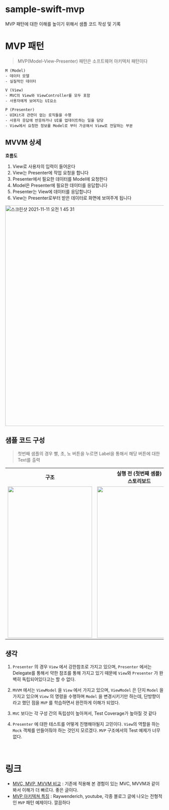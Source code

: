 # sample-swift-mvp
MVP 패턴에 대한 이해를 높이기 위해서 샘플 코드 작성 및 기록

# MVP 패턴

>  MVP(Model-View-Presenter) 패턴은 소프트웨어 아키텍처 패턴이다

```
M (Model)
- 데이터 모델
- 실질적인 데이터

V (View)
- MVC의 View와 ViewController를 모두 포함
- 사용자에게 보여지는 UI요소

P (Presenter)
- UIKit과 관련이 없는 로직들을 수행
- 사용자 응답에 반응하거나 UI를 업데이트하는 일을 담당
- View에서 요청한 정보를 Model로 부터 가공해서 View로 전달하는 부분
```



## MVVM 상세

**흐름도**

1. View로 사용자의 입력이 들어온다
2. View는 Presenter에 작업 요청을 합니다
3. Presenter에서 필요한 데이터를 Model에 요청한다
4. Model은 Presenter에 필요한 데이터를 응답합니다
5. Presenter는 View에 데이터를 응답합니다
6. View는 Presenter로부터 받은 데이터로 화면에 보여주게 됩니다

<img width="700" alt="스크린샷 2021-11-11 오전 1 45 31" src="https://user-images.githubusercontent.com/64566207/141156946-6c8baa8e-43d5-443f-ae4b-7e6357554c03.png">

<br>

## 샘플 코드 구성

> 첫번째 샘플의 경우 빨, 초, 노 버튼을 누르면 Label을 통해서 해당 버튼에 대한 Text를 출력

<table style="width:100%">
  <tr>
	<th>구조</th> 
    <th>실행 전 (첫번째 셈플)<br>스토리보드</th>
    <th>실행 후 (첫번째 셈플)</th> 
  </tr>
  <tr>
  	<td><img width="268" height="480" src="https://user-images.githubusercontent.com/64566207/141164205-ea0aa26d-8c86-46f2-8dbe-1fb2dbfae57a.png"></img></td>
    <td><img width="268" height="480" src="https://user-images.githubusercontent.com/64566207/141163998-bd419913-019c-4b4a-b87a-93ff7c664644.png"></img></td>
    <td><img width="250" height="480" src="https://user-images.githubusercontent.com/64566207/141164105-7047e9c8-69cc-4669-8288-c7c0cc5e7ca3.gif"></img></td> 
  </tr>
</table>



## 생각

1. `Presenter` 의 경우 `View` 에서 강한참조로 가지고 있으며, `Presenter` 에서는 Delegate를 통해서 약한 참조를 통해 가지고 있기 때문에 `View`와 `Presenter` 가 완벽히 독립되어있다고는 할 수 없다.

2. `MVVM` 에서는 `ViewModel` 을 `View` 에서 가지고 있으며, `ViewModel` 은 단지 `Model` 을 가지고 있으며 `View` 의 명령을 수행하며 `Model` 을 변경시키기만 하는데, 단방향이라고 했던 점을 `MVP` 를 학습하면서 완전하게 이해가 되었다.

3. `MVC` 보다는 각 구성 간의 독립성이 높아져서, Test Coverage가 높아질 것 같다

4. `Presenter` 에 대한 테스트를 어떻게 진행해야될지 고민이다. `View`의 역할을 하는 `Mock` 객체를 만들어줘야 하는 것인지 모르겠다. `MVP` 구조에서의 Test 예제가 너무 없다.

<br>

# 링크

- [MVC, MVP, MVVM 비교](https://magi82.github.io/android-mvc-mvp-mvvm/) : 기존에 적용해 본 경험이 있는 MVC, MVVM과 같이 봐서 이해가 더 빠르다. 좋은 글이다.
- [MVP 아키텍쳐 특징](https://medium.com/@saad.eloulladi/ios-swift-mvp-architecture-pattern-a2b0c2d310a3) : Raywenderich, youtube, 각종 블로그 글에 나오는 전형적인 `MVP` 패턴 예제이다. 깔끔하다
